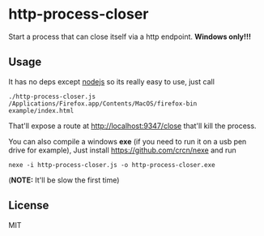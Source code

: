 # http-process-closer
Start a process that can close itself via a http endpoint. **Windows only!!!**


## Usage
It has no deps except [nodejs](http://nodejs.org/) so its really easy to use, just call

    ./http-process-closer.js /Applications/Firefox.app/Contents/MacOS/firefox-bin example/index.html

That'll expose a route at <http://localhost:9347/close> that'll kill the process.

You can also compile a windows **exe** (if you need to run it on a usb pen drive for example), Just install <https://github.com/crcn/nexe> and run

    nexe -i http-process-closer.js -o http-process-closer.exe

(**NOTE:** It'll be slow the first time)

## License
MIT
